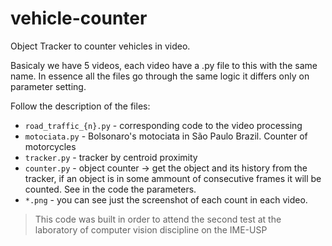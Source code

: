 # vehicle-counter

Object Tracker to counter vehicles in video.

Basicaly we have 5 videos, each video have a .py file to this with the same name. In essence all the files go through the same logic it differs only on parameter setting.

Follow the description of the files:

- `road_traffic_{n}.py` - corresponding code to the video processing
- `motociata.py` - Bolsonaro's motociata in São Paulo Brazil. Counter of motorcycles
- `tracker.py` - tracker by centroid proximity
- `counter.py` - object counter -> get the object and its history from the tracker, if an object is in some ammount of consecutive frames it will be counted. See in the code the parameters.
- `*.png` - you can see just the screenshot of each count in each video.

> This code was built in order to attend the second test at the laboratory of computer vision discipline on the IME-USP